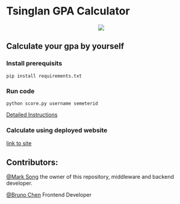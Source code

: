 # Tsinglan GPA Calculator

<p align="center">
  <a href="./LICENSE">
    <img src="https://img.shields.io/badge/license-GNU%20AGPLv3-blue"/>
  </a>
</p>

## Calculate your gpa by yourself

### Install prerequisits

`pip install requirements.txt`

### Run code

`python score.py username semeterid`

[Detailed Instructions](https://marksong.tech/works/tls/tls_gpa/)

### Calculate using deployed website

[link to site](https://tsinglan.live)

## Contributors:

[@Mark Song](https://marksong.tech) the owner of this repository, middleware and backend developer.

[@Bruno Chen](https://github.com/BChen233) Frontend Developer



